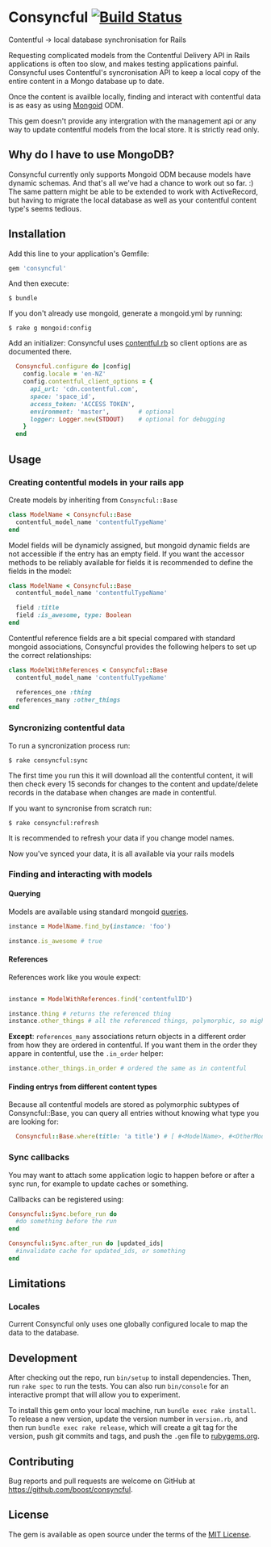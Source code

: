 # Consyncful [![Build Status](https://travis-ci.org/boost/consyncful.svg?branch=master)](https://travis-ci.org/boost/consyncful)

Contentful -> local database synchronisation for Rails

Requesting complicated models from the Contentful Delivery API in Rails applications is often
too slow, and makes testing applications painful. Consyncful uses Contentful's syncronisation API 
to keep a local copy of the entire content in a Mongo database up to date.

Once the content is availble locally, finding and interact with contentful data is as easy as 
using [Mongoid](https://docs.mongodb.com/mongoid/current/tutorials/mongoid-documents/) ODM. 

This gem doesn't provide any intergration with the management api or any way to update contentful models from the local store. It is strictly read only.

## Why do I have to use MongoDB?

Consyncful currently only supports Mongoid ODM because models have dynamic schemas. And that's all we've had a chance to work out so far. :) 
The same pattern might be able to be extended to work with ActiveRecord, but having to migrate the local database as well as your contentful content type's seems tedious.

## Installation

Add this line to your application's Gemfile:

```ruby
gem 'consyncful'
```

And then execute:

    $ bundle

If you don't already use mongoid, generate a mongoid.yml by running:

    $ rake g mongoid:config

Add an initializer:
Consyncful uses [contentful.rb](https://github.com/contentful/contentful.rb) so client options are as documented there.
```ruby
  Consyncful.configure do |config|
    config.locale = 'en-NZ'
    config.contentful_client_options = {
      api_url: 'cdn.contentful.com',
      space: 'space_id',
      access_token: 'ACCESS TOKEN',
      environment: 'master',        # optional
      logger: Logger.new(STDOUT)    # optional for debugging
    }
  end
```

## Usage

### Creating contentful models in your rails app

Create models by inheriting from `Consyncful::Base`

```ruby
class ModelName < Consyncful::Base
  contentful_model_name 'contentfulTypeName'
end
```

Model fields will be dynamicly assigned, but mongoid dynamic fields are not accessible if the entry has an empty field. If you want the accessor methods to be reliably available for fields it is recommended to define the fields in the model:

```ruby 
class ModelName < Consyncful::Base
  contentful_model_name 'contentfulTypeName'

  field :title
  field :is_awesome, type: Boolean
end
```

Contentful reference fields are a bit special compared with standard mongoid associations, Consyncful provides the following helpers to set up the correct relationships:

```ruby 
class ModelWithReferences < Consyncful::Base
  contentful_model_name 'contentfulTypeName'

  references_one :thing
  references_many :other_things
end
```

### Syncronizing contentful data

To run a syncronization process run:

    $ rake consyncful:sync

The first time you run this it will download all the contentful content, it will then check every 15 seconds for changes to the content and update/delete records in the database when changes are made in contentful.

If you want to syncronise from scratch run:

    $ rake consyncful:refresh

It is recommended to refresh your data if you change model names.

Now you've synced your data, it is all available via your rails models

### Finding and interacting with models

#### Querying
Models are available using standard mongoid [queries](https://docs.mongodb.com/mongoid/current/tutorials/mongoid-queries/).

```ruby
instance = ModelName.find_by(instance: 'foo')

instance.is_awesome # true
```

#### References
References work like you woule expect:

```ruby

instance = ModelWithReferences.find('contentfulID')

instance.thing # returns the referenced thing
instance.other_things # all the referenced things, polymorphic, so might be different types
```

**Except**:
`references_many` associations return objects in a different order from how they are ordered in contentful. If you want them in the order they appare in contentful, use the `.in_order` helper:

```ruby
instance.other_things.in_order # ordered the same as in contentful
```

#### Finding entrys from different content types

Because all contentful models are stored as polymorphic subtypes of Consyncful::Base, you can query all entries without knowing what type you are looking for:

```ruby
  Consyncful::Base.where(title: 'a title') # [ #<ModelName>, #<OtherModelName> ]
```

### Sync callbacks 

You may want to attach some application logic to happen before or after a sync run, for example to update caches or something. 

Callbacks can be registered using:

```ruby
Consyncful::Sync.before_run do
  #do something before the run
end
```

```ruby
Consyncful::Sync.after_run do |updated_ids|
  #invalidate cache for updated_ids, or something
end
```

## Limitations

### Locales

Current Consyncful only uses one globally configured locale to map the data to the database.

## Development

After checking out the repo, run `bin/setup` to install dependencies. Then, run `rake spec` to run the tests. You can also run `bin/console` for an interactive prompt that will allow you to experiment.

To install this gem onto your local machine, run `bundle exec rake install`. To release a new version, update the version number in `version.rb`, and then run `bundle exec rake release`, which will create a git tag for the version, push git commits and tags, and push the `.gem` file to [rubygems.org](https://rubygems.org).

## Contributing

Bug reports and pull requests are welcome on GitHub at https://github.com/boost/consyncful.

## License

The gem is available as open source under the terms of the [MIT License](https://opensource.org/licenses/MIT).
